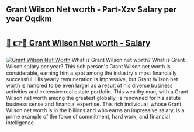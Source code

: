 ## Grant Wilson N𝚎t w𝚘rth - Part-Xzv S𝚊lary per year Oqdkm

# <h2><a href="http://gc2ib9v.nevu.top/?p=Grant+Wilson">🔗 👉🔴 Grant Wilson N𝚎t w𝚘rth - S𝚊lary</a></h2>

[![Grant Wilson N𝚎t W𝚘rth](https://i.imgur.com/Oavwk0R.jpeg)](http://gc2ib9v.nevu.top/?p=Grant+Wilson)
What is Grant Wilson n𝚎t w𝚘rth? What is Grant Wilson s𝚊lary per year?
This rich person's Grant Wilson net worth is considerable, earning him a spot among the industry's most financially successful. His yearly remuneration is impressive, but Grant Wilson net worth is rumored to be even larger as a result of his diverse business activities and extensive real estate portfolio. This wealthy man, with a Grant Wilson net worth among the greatest globally, is renowned for his astute business sense and financial expertise. This rich individual, whose Grant Wilson net worth is in the billions and who earns an impressive salary, is a prime example of the force of commitment, hard work, and financial intelligence.
